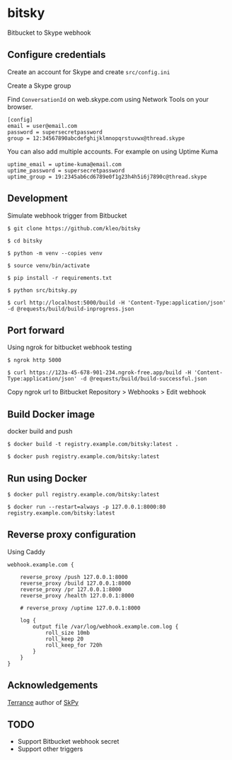 # bitsky

Bitbucket to Skype webhook

## Configure credentials

Create an account for Skype and create `src/config.ini`

Create a Skype group 

Find `ConversationId` on web.skype.com using Network Tools on your browser.

```
[config]
email = user@email.com
password = supersecretpassword
group = 12:34567890abcdefghijklmnopqrstuvwx@thread.skype
```

You can also add multiple accounts. For example on using Uptime Kuma 

```
uptime_email = uptime-kuma@email.com
uptime_password = supersecretpassword
uptime_group = 19:2345ab6cd6789e0f1g23h4h5i6j7890c@thread.skype
```

## Development

Simulate webhook trigger from Bitbucket

```
$ git clone https://github.com/kleo/bitsky

$ cd bitsky

$ python -m venv --copies venv

$ source venv/bin/activate

$ pip install -r requirements.txt

$ python src/bitsky.py

$ curl http://localhost:5000/build -H 'Content-Type:application/json' -d @requests/build/build-inprogress.json
```

## Port forward 

Using ngrok for bitbucket webhook testing

```
$ ngrok http 5000

$ curl https://123a-45-678-901-234.ngrok-free.app/build -H 'Content-Type:application/json' -d @requests/build/build-successful.json
```

Copy ngrok url to Bitbucket Repository > Webhooks > Edit webhook

## Build Docker image

docker build and push

```
$ docker build -t registry.example.com/bitsky:latest .

$ docker push registry.example.com/bitsky:latest
```

## Run using Docker

```
$ docker pull registry.example.com/bitsky:latest

$ docker run --restart=always -p 127.0.0.1:8000:80 registry.example.com/bitsky:latest
```

## Reverse proxy configuration

Using Caddy

```
webhook.example.com {

    reverse_proxy /push 127.0.0.1:8000
	reverse_proxy /build 127.0.0.1:8000
	reverse_proxy /pr 127.0.0.1:8000
	reverse_proxy /health 127.0.0.1:8000

	# reverse_proxy /uptime 127.0.0.1:8000

	log {
		output file /var/log/webhook.example.com.log {
			roll_size 10mb
			roll_keep 20
			roll_keep_for 720h
		}
	}
}
```

## Acknowledgements

[Terrance](https://github.com/Terrance) author of [SkPy](https://github.com/Terrance/SkPy)

## TODO

- Support Bitbucket webhook secret
- Support other triggers
